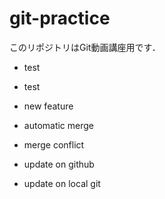 # git-practice
このリポジトリはGit動画講座用です．

- test
- test

- new feature

- automatic merge

- merge conflict

- update on github

- update on local git
